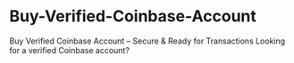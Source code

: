 # Buy-Verified-Coinbase-Account
Buy Verified Coinbase Account – Secure &amp; Ready for Transactions Looking for a verified Coinbase account?
